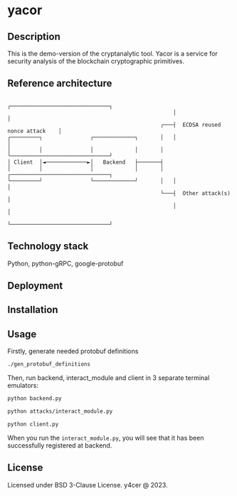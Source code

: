 # yacor

## Description
This is the demo-version of the cryptanalytic tool. Yacor is a service for
security analysis of the blockchain cryptographic primitives.

## Reference architecture
```
                                                    ┌───────────────────────────────┐
                                                    │                               │
                                                ┌───┤  ECDSA reused nonce attack    │
┌─────────┐               ┌─────────────┐       │   │                               │
│         │               │             │       │   └───────────────────────────────┘
│ Client  │◄─────────────►│   Backend   ├───────┤
│         │               │             │       │   ┌───────────────────────────────┐
└─────────┘               └─────────────┘       │   │                               │
                                                └───┤  Other attack(s)              │
                                                    │                               │
                                                    └───────────────────────────────┘
```
## Technology stack
Python, python-gRPC, google-protobuf

## Deployment

## Installation

## Usage
Firstly, generate needed protobuf definitions
```sh
./gen_protobuf_definitions
```
Then, run backend, interact\_module and client in 3 separate terminal emulators:
```sh
python backend.py
```

```sh
python attacks/interact_module.py
```

```sh
python client.py
```

When you run the `interact_module.py`, you will see that it has been
successfully registered at backend.

## License
Licensed under BSD 3-Clause License. y4cer @ 2023.
